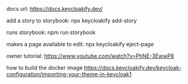 docs url: https://docs.keycloakify.dev/

add a story to storybook: npx keycloakify add-story

runs storybook: npm run storybook

makes a page available to edit: npx keycloakify eject-page

owner tutorial: https://www.youtube.com/watch?v=PhNE-3EwwP8

how to build the docker image
https://docs.keycloakify.dev/keycloak-configuration/importing-your-theme-in-keycloak1
